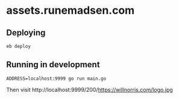 # assets.runemadsen.com

## Deploying

`eb deploy`

## Running in development

`ADDRESS=localhost:9999 go run main.go`

Then visit http://localhost:9999/200/https://willnorris.com/logo.jpg